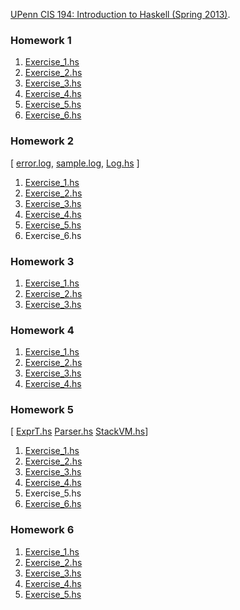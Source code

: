 [UPenn CIS 194: Introduction to Haskell (Spring 2013)](http://www.cis.upenn.edu/~cis194/spring13/).

### Homework 1
1. [Exercise_1.hs](https://github.com/WentaoZero/UPenn-CIS-194-2013/blob/master/Homework_1/Exercise_1.hs)
2. [Exercise_2.hs](https://github.com/WentaoZero/UPenn-CIS-194-2013/blob/master/Homework_1/Exercise_2.hs)
3. [Exercise_3.hs](https://github.com/WentaoZero/UPenn-CIS-194-2013/blob/master/Homework_1/Exercise_3.hs)
4. [Exercise_4.hs](https://github.com/WentaoZero/UPenn-CIS-194-2013/blob/master/Homework_1/Exercise_4.hs)
5. [Exercise_5.hs](https://github.com/WentaoZero/UPenn-CIS-194-2013/blob/master/Homework_1/Exercise_5.hs)
6. [Exercise_6.hs](https://github.com/WentaoZero/UPenn-CIS-194-2013/blob/master/Homework_1/Exercise_6.hs)

### Homework 2
[ [error.log](https://github.com/WentaoZero/UPenn-CIS-194-2013/blob/master/Homework_2/error.log), [sample.log](https://github.com/WentaoZero/UPenn-CIS-194-2013/blob/master/Homework_2/sample.log), [Log.hs](https://github.com/WentaoZero/UPenn-CIS-194-2013/blob/master/Homework_2/Log.hs) ]

1. [Exercise_1.hs](https://github.com/WentaoZero/UPenn-CIS-194-2013/blob/master/Homework_2/Exercise_1.hs)
2. [Exercise_2.hs](https://github.com/WentaoZero/UPenn-CIS-194-2013/blob/master/Homework_2/Exercise_2.hs)
3. [Exercise_3.hs](https://github.com/WentaoZero/UPenn-CIS-194-2013/blob/master/Homework_2/Exercise_3.hs)
4. [Exercise_4.hs](https://github.com/WentaoZero/UPenn-CIS-194-2013/blob/master/Homework_2/Exercise_4.hs)
5. [Exercise_5.hs](https://github.com/WentaoZero/UPenn-CIS-194-2013/blob/master/Homework_2/Exercise_5.hs)
6. Exercise_6.hs

### Homework 3
1. [Exercise_1.hs](https://github.com/WentaoZero/UPenn-CIS-194-2013/blob/master/Homework_3/Exercise_1.hs)
2. [Exercise_2.hs](https://github.com/WentaoZero/UPenn-CIS-194-2013/blob/master/Homework_3/Exercise_2.hs)
3. [Exercise_3.hs](https://github.com/WentaoZero/UPenn-CIS-194-2013/blob/master/Homework_3/Exercise_3.hs)

### Homework 4
1. [Exercise_1.hs](https://github.com/WentaoZero/UPenn-CIS-194-2013/blob/master/Homework_4/Exercise_1.hs)
2. [Exercise_2.hs](https://github.com/WentaoZero/UPenn-CIS-194-2013/blob/master/Homework_4/Exercise_2.hs)
3. [Exercise_3.hs](https://github.com/WentaoZero/UPenn-CIS-194-2013/blob/master/Homework_4/Exercise_3.hs)
4. [Exercise_4.hs](https://github.com/WentaoZero/UPenn-CIS-194-2013/blob/master/Homework_4/Exercise_4.hs)

### Homework 5
[ [ExprT.hs](https://github.com/WentaoZero/UPenn-CIS-194-2013/blob/master/Homework_5/ExprT.hs) [Parser.hs](https://github.com/WentaoZero/UPenn-CIS-194-2013/blob/master/Homework_5/Parser.hs) [StackVM.hs](https://github.com/WentaoZero/UPenn-CIS-194-2013/blob/master/Homework_5/StackVM.hs)]

1. [Exercise_1.hs](https://github.com/WentaoZero/UPenn-CIS-194-2013/blob/master/Homework_5/Exercise_1.hs)
2. [Exercise_2.hs](https://github.com/WentaoZero/UPenn-CIS-194-2013/blob/master/Homework_5/Exercise_2.hs)
3. [Exercise_3.hs](https://github.com/WentaoZero/UPenn-CIS-194-2013/blob/master/Homework_5/Exercise_3.hs)
4. [Exercise_4.hs](https://github.com/WentaoZero/UPenn-CIS-194-2013/blob/master/Homework_5/Exercise_4.hs)
5. Exercise_5.hs
6. [Exercise_6.hs](https://github.com/WentaoZero/UPenn-CIS-194-2013/blob/master/Homework_5/Exercise_6.hs)

### Homework 6
1. [Exercise_1.hs](https://github.com/WentaoZero/UPenn-CIS-194-2013/blob/master/Homework_6/Exercise_1.hs)
2. [Exercise_2.hs](https://github.com/WentaoZero/UPenn-CIS-194-2013/blob/master/Homework_6/Exercise_2.hs)
3. [Exercise_3.hs](https://github.com/WentaoZero/UPenn-CIS-194-2013/blob/master/Homework_6/Exercise_3.hs)
4. [Exercise_4.hs](https://github.com/WentaoZero/UPenn-CIS-194-2013/blob/master/Homework_6/Exercise_4.hs)
5. [Exercise_5.hs](https://github.com/WentaoZero/UPenn-CIS-194-2013/blob/master/Homework_6/Exercise_5.hs)
